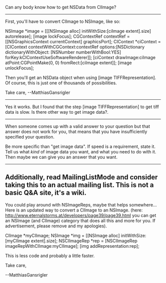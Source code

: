 Can any body know how to get NSData from CIImage?


----
First, you'll have to convert CIImage to NSImage, like so:
    
NSImage *image = [[[NSImage alloc] initWithSize:[ciImage extent].size]
	autorelease];
[image lockFocus];
CGContextRef contextRef =
	[[NSGraphicsContext currentContext]
	graphicsPort];
CIContext *ciContext =
	[CIContext contextWithCGContext:contextRef
	options:[NSDictionary dictionaryWithObject:
	[NSNumber numberWithBool:YES]
	forKey:kCIContextUseSoftwareRenderer]];
[ciContext drawImage:ciImage
	atPoint:CGPointMake(0, 0) fromRect:[ciImage extent]];
[image unlockFocus];

Then you'll get an NSData object when using [image TIFFRepresentation].
Of course, this is just one of thousands of possibilities.

Take care,
--MatthiasGansrigler

----
Yes it works. But I found that the step [image TIFFRepresentation] to get tiff data is slow. Is there other way to get image data?.

----
When someone comes up with a valid answer to your question but that answer does not work for you, that means that you have insufficiently specified your question.

Be more specific than "get image data". If speed is a requirement, state it. Tell us what *kind* of image data you want, and what you need to do with it. Then maybe we can give you an answer that you want.

----
Additionally, read MailingListMode and consider taking this to an actual mailing list. This is not a basic Q&A site, it's a wiki.
----
You could play around with NSImageReps, maybe that helps somewhere... Here is an updated way to convert a CIImage to an NSImage. (here: http://www.eternalstorms.at/developers/page39/page39.html you can get an NSImage (and CIImage) category that does all this and more for you. If advertisement, please remove and my apologies).

    
CIImage *myCIImage;
NSImage *img = [[NSImage alloc] initWithSize:[myCIImage extent].size];
NSCIImageRep *rep = [NSCIImageRep imageRepWithCIImage:myCIImage];
[img addRepresentation:rep];

This is less code and probably a little faster.

Take care,

--MatthiasGansrigler
